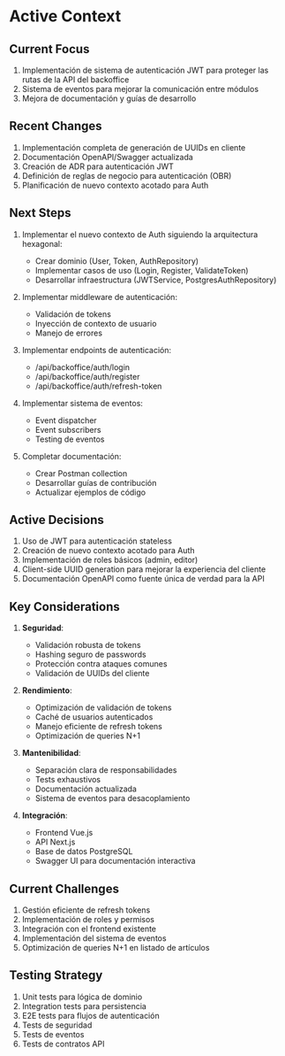 # Active Context

## Current Focus
1. Implementación de sistema de autenticación JWT para proteger las rutas de la API del backoffice
2. Sistema de eventos para mejorar la comunicación entre módulos
3. Mejora de documentación y guías de desarrollo

## Recent Changes
1. Implementación completa de generación de UUIDs en cliente
2. Documentación OpenAPI/Swagger actualizada
3. Creación de ADR para autenticación JWT
4. Definición de reglas de negocio para autenticación (OBR)
5. Planificación de nuevo contexto acotado para Auth

## Next Steps
1. Implementar el nuevo contexto de Auth siguiendo la arquitectura hexagonal:
   - Crear dominio (User, Token, AuthRepository)
   - Implementar casos de uso (Login, Register, ValidateToken)
   - Desarrollar infraestructura (JWTService, PostgresAuthRepository)

2. Implementar middleware de autenticación:
   - Validación de tokens
   - Inyección de contexto de usuario
   - Manejo de errores

3. Implementar endpoints de autenticación:
   - /api/backoffice/auth/login
   - /api/backoffice/auth/register
   - /api/backoffice/auth/refresh-token

4. Implementar sistema de eventos:
   - Event dispatcher
   - Event subscribers
   - Testing de eventos

5. Completar documentación:
   - Crear Postman collection
   - Desarrollar guías de contribución
   - Actualizar ejemplos de código

## Active Decisions
1. Uso de JWT para autenticación stateless
2. Creación de nuevo contexto acotado para Auth
3. Implementación de roles básicos (admin, editor)
4. Client-side UUID generation para mejorar la experiencia del cliente
5. Documentación OpenAPI como fuente única de verdad para la API

## Key Considerations
1. **Seguridad**:
   - Validación robusta de tokens
   - Hashing seguro de passwords
   - Protección contra ataques comunes
   - Validación de UUIDs del cliente

2. **Rendimiento**:
   - Optimización de validación de tokens
   - Caché de usuarios autenticados
   - Manejo eficiente de refresh tokens
   - Optimización de queries N+1

3. **Mantenibilidad**:
   - Separación clara de responsabilidades
   - Tests exhaustivos
   - Documentación actualizada
   - Sistema de eventos para desacoplamiento

4. **Integración**:
   - Frontend Vue.js
   - API Next.js
   - Base de datos PostgreSQL
   - Swagger UI para documentación interactiva

## Current Challenges
1. Gestión eficiente de refresh tokens
2. Implementación de roles y permisos
3. Integración con el frontend existente
4. Implementación del sistema de eventos
5. Optimización de queries N+1 en listado de artículos

## Testing Strategy
1. Unit tests para lógica de dominio
2. Integration tests para persistencia
3. E2E tests para flujos de autenticación
4. Tests de seguridad
5. Tests de eventos
6. Tests de contratos API
